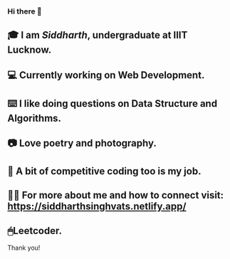 ### Hi there 👋

<!--
**siddharthsinghvats/siddharthsinghvats** is a ✨ _special_ ✨ repository because its `README.md` (this file) appears on your GitHub profile.

Here are some ideas to get you started:

- 🔭 I’m currently working on ReactJS
- 🌱 I’m currently learning Backend Development
- 💬 Ask me about Data Structures and Algorithms
- 📫 How to reach me: Mail:siddharth1singh1@gmal.com

-->
🎓 I am ***Siddharth***, undergraduate at IIIT Lucknow.
---
💻 Currently working on Web Development.
---
⌨️ I like doing questions on Data Structure and Algorithms.
---
📷 Love poetry and photography.
---
📒 A bit of competitive coding too is my job.
---
🕵🏼 For more about me and how to connect visit: https://siddharthsinghvats.netlify.app/
---
🖱Leetcoder.
---

Thank you!
